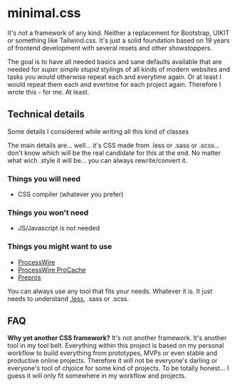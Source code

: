 # minimal.css

It's not a framework of any kind. Neither a replacement for Bootstrap, UIKIT or something like Tailwind.css. It's just a solid foundation based on 19 years of frontend development with several resets and other showstoppers.

The goal is to have all needed basics and sane defaults available that are needed for *super simple stupid styling*s of all kinds of modern websites and tasks you would otherwise repeat each and everytime again. Or at least I would repeat them each and evertime for each project again. Therefore I wrote this - for me. At least.

## Technical details

Some details I considered while writing all this kind of classes

The main details are... well... it's CSS made from .less or .sass or .scss... don't know which will be the real candidate for this at the end. No matter what wich .style it will be... you can always rewrite/convert it.

### Things you will need

* CSS compiler (whatever you prefer)

### Things you won't need

* JS/Javascript is not needed

### Things you might want to use

* [ProcessWire](https://processwire.com/)
* [ProcessWire ProCache](https://processwire.com/store/pro-cache/)
* [Prepros](https://prepros.io/)

You can always use any tool that fits your needs. Whatever it is. It just needs to understand [.less](http://lesscss.org/), .sass or .scss.

## FAQ

**Why yet another CSS framework?**
It's not another framework. It's another tool in my tool belt. Everything within this project is based on my personal workflow to build everything from prototypes, MVPs or even stable and productive online projects. Therefore it will not be everyone's darling or everyone's tool of chjoice for some kind of projects. To be totally honest... I guess it will only fit somewhere in my workflow and projects.

